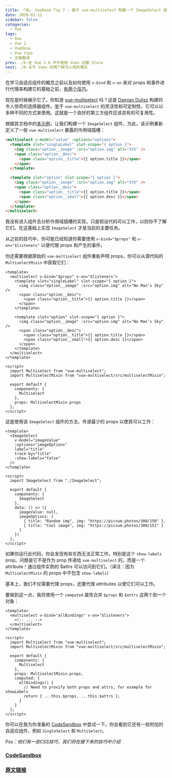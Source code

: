 ```yaml
---
title: 「译」 VueDose Tip 7 - 基于 vue-multiselect 构建一个 ImageSelect 组件
date: 2020-01-12
sidebar: false
categories:
  - Vue
tags:
  - Vue
  - Vue 2
  - VueDose
  - Vue tips
  - 文章翻译
prev: ./6-在 Vue 2.6 中不使用 Vuex 创建 Store
next: ./8-关于 Vuex 的两个鲜为人知的事实
---
```


在学习自适应组件的概念之前以及如何使用 `v-bind` 和 `v-on` 来对 props 和事件进行代理来构建它的基础之前，[有两个技巧](/articles/Vue/VueDose/5-使用%20v-bind%20和%20v-on%20的自适应组件)。

现在是时候展示它了。你知道 [vue-multiselect](https://vue-multiselect.js.org/) 吗？这是 [Damian Dulisz](https://twitter.com/damiandulisz) 构建的令人惊奇的选择器组件。鉴于 `vue-multiselect` 的灵活性和可定制性，它可以以多种不同的方式来使用。这就是一个良好的第三方组件应该具有的可复用性。

根据其文档中的[本示例](https://vue-multiselect.js.org/#sub-custom-option-template)，让我们构建一个 `ImageSelect` 组件。为此，该示例重新定义了一些 `vue-multiselect` 暴露的作用域插槽：

```html
<multiselect v-model="value" :options="options">
  <template slot="singleLabel" slot-scope="{ option }">
    <img class="option__image" :src="option.img" alt="Sth" />
    <span class="option__desc">
      <span class="option__title">{{ option.title }}</span>
    </span>
  </template>

  <template slot="option" slot-scope="{ option }">
    <img class="option__image" :src="option.img" alt="Sth" />
    <span class="option__desc">
      <span class="option__title">{{ option.title }}</span>
      <span class="option__small">{{ option.desc }}</span>
    </span>
  </template>
</multiselect>
```

我没有进入组件去分析作用域插槽的实现，只是假设代码可以工作，以防你不了解它们。在这基础上实现 `ImageSelect` 才是当前的主要任务。

从之前的技巧中，你可能已经知道你需要使用 `v-bind="$props"` 和 `v-on="$listeners"` 以便代理 props 和产生的事件。

你还需要根据原始的 `vue-multiselect` 组件重新声明 props，你可以从源代码的 `MultiselectMixin` 中获取它们：

```vue
<template>
  <multiselect v-bind="$props" v-on="$listeners">
    <template slot="singleLabel" slot-scope="{ option }">
      <img class="option__image" :src="option.img" alt="No Man’s Sky" />
      <span class="option__desc">
        <span class="option__title">{{ option.title }}</span>
      </span>
    </template>

    <template slot="option" slot-scope="{ option }">
      <img class="option__image" :src="option.img" alt="No Man’s Sky" />
      <span class="option__desc">
        <span class="option__title">{{ option.title }}</span>
        <span class="option__small">{{ option.desc }}</span>
      </span>
    </template>
  </multiselect>
</template>

<script>
  import Multiselect from "vue-multiselect";
  import MultiselectMixin from "vue-multiselect/src/multiselectMixin";

  export default {
    components: {
      Multiselect
    },
    props: MultiselectMixin.props
  };
</script>
```

这是使用该 `ImageSelect` 组件的方法，传递最少的 props 以使其可以工作：

```vue
<template>
  <ImageSelect
    v-model="imageValue"
    :options="imageOptions"
    label="title"
    track-by="title"
    :show-labels="false"
  />
</template>

<script>
  import ImageSelect from "./ImageSelect";

  export default {
    components: {
      ImageSelect
    },
    data: () => ({
      imageValue: null,
      imageOptions: [
        { title: "Random img", img: "https://picsum.photos/300/150" },
        { title: "Cool image", img: "https://picsum.photos/300/151" }
      ]
    })
  };
</script>
```

如果你运行此代码，你会发现有些东西无法正常工作。特别是这个 `show-labels` prop。问题是它不是作为 prop 传递给 `vue-multiselect` 的，而是一个 attribute！通过组件实例的 $attrs 可以访问到它们。（译注：因为 `MultiselectMixin` 的 props 中不包含 `show-labels`）

基本上，我们不仅需要代理 props，还要代理 attributes 以使它们可以工作。

要做到这一点，我将使用一个 `computed` 属性合并 `$props` 和 `$attrs` 这两个到一个对象：

```vue
<template>
  <multiselect v-bind="allBindings" v-on="$listeners">
    <!-- ... -->
  </multiselect>
</template>

<script>
  import Multiselect from "vue-multiselect";
  import MultiselectMixin from "vue-multiselect/src/multiselectMixin";

  export default {
    components: {
      Multiselect
    },
    props: MultiselectMixin.props,
    computed: {
      allBindings() {
        // Need to proxify both props and attrs, for example for showLabels
        return { ...this.$props, ...this.$attrs };
      }
    }
  };
</script>
```

你可以在我为你准备的 [CodeSandbox](https://codesandbox.io/s/n71oq781r0) 中尝试一下。你会看到它还有一些附加的自适应组件，例如 `SingleSelect` 和 `MultiSelect`。

*Pss：他们有一些CSS技巧，我们将在接下来的技巧中介绍*

### [CodeSandbox](https://codesandbox.io/s/n71oq781r0)

### [原文链接](https://vuedose.tips/tips/create-an-image-select-component-on-top-of-vue-multiselect)
